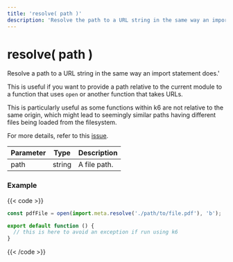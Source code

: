 ```yaml
---
title: 'resolve( path )'
description: 'Resolve the path to a URL string in the same way an import statement does.'
---
```


# resolve( path )

Resolve a path to a URL string in the same way an import statement does.'

This is useful if you want to provide a path relative to the current module to a function that uses `open` or another function that takes URLs.

This is particularly useful as some functions within k6 are not relative to the same origin, which might lead to seemingly similar paths having different files being loaded from the filesystem.

For more details, refer to this [issue](https://github.com/grafana/k6/issues/3857).

| Parameter | Type   | Description                |
| --------- | ------ | -------------------------- |
| path      | string | A file path. |

### Example

{{< code >}}

```javascript
const pdfFile = open(import.meta.resolve('./path/to/file.pdf'), 'b');

export default function () {
  // this is here to avoid an exception if run using k6
}
```

{{< /code >}}
